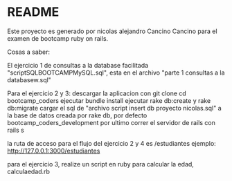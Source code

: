 # README

Este proyecto es generado por nicolas alejandro Cancino Cancino para el examen de bootcamp ruby on rails.

Cosas a saber:

El ejercicio 1 de consultas a la database facilitada "scriptSQLBOOTCAMPMySQL.sql", esta en el archivo "parte 1 consultas a la databasew.sql"

Para el ejercicio 2 y 3:
descargar la aplicacion con git clone
cd bootcamp_coders
ejecutar bundle install
ejecutar rake db:create y rake db:migrate
cargar el sql de "archivo script insert db proyecto nicolas.sql" a la base de datos creada por rake db, por defecto bootcamp_coders_development
por ultimo correr el servidor de rails con rails s

la ruta de acceso para el flujo del ejercicio 2 y 4 es /estudiantes
ejemplo: http://127.0.0.1:3000/estudiantes

para el ejercicio 3, realize un script en ruby para calcular la edad, calculaedad.rb
